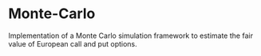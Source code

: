 # Monte-Carlo
Implementation of  a Monte Carlo simulation framework to estimate the fair value of European call and put options.
